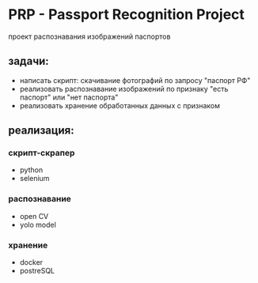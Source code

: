 # PRP - Passport Recognition Project
проект распознавания изображений паспортов

## задачи:
* написать скрипт: скачивание фотографий по запросу "паспорт РФ"
* реализовать распознавание изображений по признаку "есть паспорт" или "нет паспорта"
* реализовать хранение обработанных данных с признаком

## реализация:
### скрипт-скрапер
* python
* selenium

### распознавание
* open CV
* yolo model

### хранение
* docker
* postreSQL
